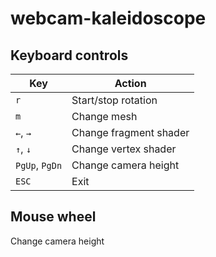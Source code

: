 # webcam-kaleidoscope

## Keyboard controls

| Key            | Action                 |
|----------------|------------------------|
| `r`            | Start/stop rotation    |
| `m`            | Change mesh            |
| `←`, `→`       | Change fragment shader |
| `↑`, `↓`       | Change vertex shader   |
| `PgUp`, `PgDn` | Change camera height   |
| `ESC`          | Exit                   |

## Mouse wheel
Change camera height
